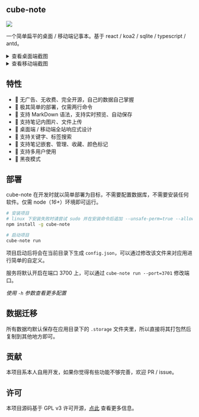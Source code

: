 ## cube-note

![](https://img.shields.io/npm/v/cube-note)

一个简单扁平的桌面 / 移动端记事本。基于 react / koa2 / sqlite / typescript / antd。

<details>
    <summary style="cursor:pointer">查看桌面端截图</summary>
    <a href="https://imgse.com/i/p9gfefJ"><img src="https://s1.ax1x.com/2023/05/15/p9gfefJ.png" alt="p9gfefJ.png"></a>
    <a href="https://imgse.com/i/p9gfTNF"><img src="https://s1.ax1x.com/2023/05/15/p9gfTNF.png" alt="p9gfTNF.png"></a>
    <a href="https://imgse.com/i/p9gfoAU"><img src="https://s1.ax1x.com/2023/05/15/p9gfoAU.png" alt="p9gfoAU.png"></a>
</details>

<details>
    <summary style="cursor:pointer">查看移动端截图</summary>
    <div style="display: flex; align-items: center;">
        <a href="https://imgse.com/i/p9ghgUO"><img src="https://s1.ax1x.com/2023/05/15/p9ghgUO.png" alt="p9ghgUO.png"></a>
        <a href="https://imgse.com/i/p9ghcVK"><img src="https://s1.ax1x.com/2023/05/15/p9ghcVK.png" alt="p9ghcVK.png"></a>
        <a href="https://imgse.com/i/p9ghyb6"><img src="https://s1.ax1x.com/2023/05/15/p9ghyb6.png" alt="p9ghyb6.png"></a>
    </div>
</details>

## 特性

- 🚫 无广告、无收费、完全开源，自己的数据自己掌握
- 🚀 极其简单的部署，仅需两行命令
- 📝 支持 MarkDown 语法，支持实时预览、自动保存
- 🔗 支持笔记内图片、文件上传
- 📱 桌面端 / 移动端全站响应式设计
- 🎯 支持关键字、标签搜索
- 🧩 支持笔记嵌套、管理、收藏、颜色标记
- 🤖 支持多用户使用
- 🌙 黑夜模式

## 部署

cube-note 在开发时就以简单部署为目标，不需要配置数据库，不需要安装任何软件。仅需 node（*16+*）环境即可运行。

```bash
# 安装项目
# linux 下安装失败时请尝试 sudo 并在安装命令后追加 --unsafe-perm=true --allow-root 参数
npm install -g cube-note

# 启动项目
cube-note run
```

项目启动后将会在当前目录下生成 `config.json`，可以通过修改该文件来对应用进行简单的自定义。

服务将默认开启在端口 3700 上，可以通过 `cube-note run --port=3701` 修改端口。

*使用 `-h` 参数查看更多配置*

## 数据迁移

所有数据均默认保存在应用目录下的 `.storage` 文件夹里，所以直接将其打包然后复制到其他地方即可。

## 贡献

本项目系本人自用开发，如果你觉得有些功能不够完善，欢迎 PR / issue。

## 许可

本项目源码基于 GPL v3 许可开源，[点此](https://github.com/HoPGoldy/cube-note/blob/master/LICENSE) 查看更多信息。